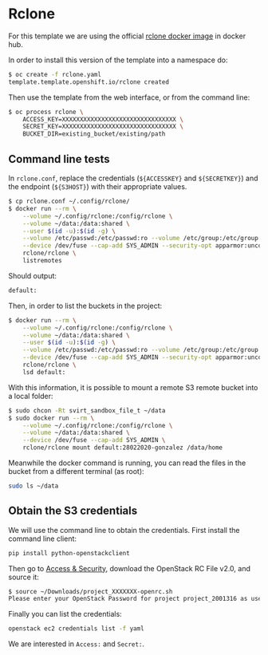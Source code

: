 # Rclone

For this template we are using the official [rclone docker image](https://hub.docker.com/r/rclone/rclone) in docker hub.

In order to install this version of the template into a namespace do:

```bash
$ oc create -f rclone.yaml
template.template.openshift.io/rclone created
```

Then use the template from the web interface, or from the command line:

```bash
$ oc process rclone \
    ACCESS_KEY=XXXXXXXXXXXXXXXXXXXXXXXXXXXXXXXX \
    SECRET_KEY=XXXXXXXXXXXXXXXXXXXXXXXXXXXXXXXX \
    BUCKET_DIR=existing_bucket/existing/path
```

## Command line tests

In `rclone.conf`, replace the credentials (`${ACCESSKEY}` and `${SECRETKEY}`) and the endpoint (`${S3HOST}`) with their appropriate values.

```bash
$ cp rclone.conf ~/.config/rclone/
$ docker run --rm \
    --volume ~/.config/rclone:/config/rclone \
    --volume ~/data:/data:shared \
    --user $(id -u):$(id -g) \
    --volume /etc/passwd:/etc/passwd:ro --volume /etc/group:/etc/group:ro \
    --device /dev/fuse --cap-add SYS_ADMIN --security-opt apparmor:unconfined \
    rclone/rclone \
    listremotes
```

Should output:

```bash
default:
```

Then, in order to list the buckets in the project:

```bash
$ docker run --rm \
    --volume ~/.config/rclone:/config/rclone \
    --volume ~/data:/data:shared \
    --user $(id -u):$(id -g) \
    --volume /etc/passwd:/etc/passwd:ro --volume /etc/group:/etc/group:ro \
    --device /dev/fuse --cap-add SYS_ADMIN --security-opt apparmor:unconfined \
    rclone/rclone \
    lsd default:
```

With this information, it is possible to mount a remote S3 remote bucket into a local folder:

```bash
$ sudo chcon -Rt svirt_sandbox_file_t ~/data
$ sudo docker run --rm \
    --volume ~/.config/rclone:/config/rclone \
    --volume ~/data:/data:shared \
    --device /dev/fuse --cap-add SYS_ADMIN \
    rclone/rclone mount default:28022020-gonzalez /data/home
```

Meanwhile the docker command is running, you can read the files in the bucket from a different terminal (as root):

```bash
sudo ls ~/data
```

## Obtain the S3 credentials

We will use the command line to obtain the credentials. First install the command line client:

```bash
pip install python-openstackclient
```

Then go to [Access & Security](https://pouta.csc.fi/dashboard/project/access_and_security/), download the OpenStack RC File v2.0, and source it:

```bash
$ source ~/Downloads/project_XXXXXXX-openrc.sh
Please enter your OpenStack Password for project project_2001316 as user <USER>:

```

Finally you can list the credentials:

```bash
openstack ec2 credentials list -f yaml
```

We are interested in `Access:` and `Secret:`.
